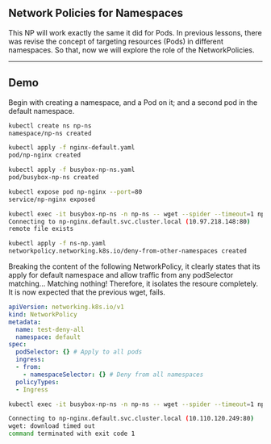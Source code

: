 ## Network Policies for Namespaces

This NP will work exactly the same it did for Pods. In previous lessons, there was revise the concept of targeting resources (Pods) in different namespaces.
So that, now we will explore the role of the NetworkPolicies.

-----------------------------------

## Demo

Begin with creating a namespace, and a Pod on it; and a second pod in the default namespace.




```bash
kubectl create ns np-ns
namespace/np-ns created

kubectl apply -f nginx-default.yaml
pod/np-nginx created

kubectl apply -f busybox-np-ns.yaml
pod/busybox-np-ns created

kubectl expose pod np-nginx --port=80
service/np-nginx exposed

kubectl exec -it busybox-np-ns -n np-ns -- wget --spider --timeout=1 np-nginx.default.svc.cluster.local
Connecting to np-nginx.default.svc.cluster.local (10.97.218.148:80)
remote file exists

kubectl apply -f ns-np.yaml
networkpolicy.networking.k8s.io/deny-from-other-namespaces created
```

Breaking the content of the following NetworkPolicy, it clearly states that its apply for default namespace and allow traffic from any podSelector matching...
Matching nothing! Therefore, it isolates the resoure completely. It is now expected that the previous wget, fails.

```YAML
apiVersion: networking.k8s.io/v1
kind: NetworkPolicy
metadata:
  name: test-deny-all
  namespace: default
spec:
  podSelector: {} # Apply to all pods
  ingress:
  - from:
    - namespaceSelector: {} # Deny from all namespaces
  policyTypes:
  - Ingress

```

```bash
kubectl exec -it busybox-np-ns -n np-ns -- wget --spider --timeout=1 np-nginx.default.svc.cluster.local

Connecting to np-nginx.default.svc.cluster.local (10.110.120.249:80)
wget: download timed out
command terminated with exit code 1
```
